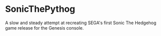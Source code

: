 # SonicThePythog
A slow and steady attempt at recreating SEGA's first Sonic The Hedgehog game release for the Genesis console.
